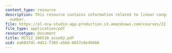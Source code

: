 ```yaml
---
content_type: resource
description: This resource contains information related to linear congruential pseudorandom
  number.
file: https://ol-ocw-studio-app-production.s3.amazonaws.com/courses/22-106-neutron-interactions-and-applications-spring-2010/ea68d7dc4d11f305a5bd6657c8e4b6b6_MIT22_106S10_assn02.pdf
file_type: application/pdf
resourcetype: Document
title: MIT22_106S10_assn02.pdf
uid: ea68d7dc-4d11-f305-a5bd-6657c8e4b6b6
---
```

